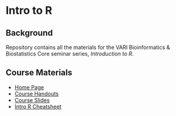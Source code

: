 # Intro to R

## Background

Repository contains all the materials for the  VARI Bioinformatics & Biostatistics Core seminar series, *Introduction to R*.

## Course Materials

* [Home Page](http://borgmaan.github.io/r-intro/)
* [Course Handouts](http://borgmaan.github.io/r-intro/lesson/intro-r.html)
* [Course Slides](http://borgmaan.github.io/r-intro/lesson/intro-r.html)
* [Intro R Cheatsheet](http://borgmaan.github.io/r-intro/cheatsheet/intro-r-cheatsheet.html)
